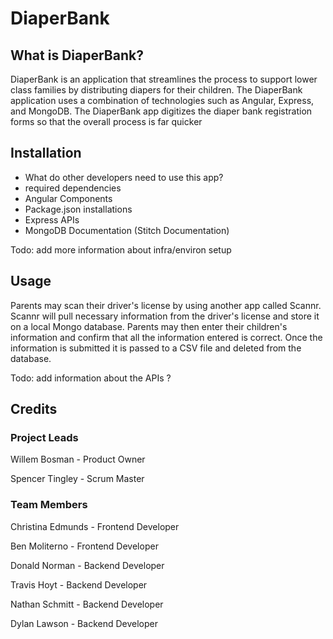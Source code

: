 # DiaperBank

## What is DiaperBank? 
DiaperBank is an application that streamlines the process to support lower class families by distributing diapers for their children. The DiaperBank application uses a combination of technologies such as Angular, Express, and MongoDB. The DiaperBank app digitizes the diaper bank registration forms so that the overall process is far quicker

## Installation
- What do other developers need to use this app?
- required dependencies
- Angular Components
- Package.json installations
- Express APIs
- MongoDB Documentation (Stitch Documentation)

Todo: add more information about infra/environ setup


## Usage
Parents may scan their driver's license by using another app called Scannr. Scannr will pull necessary information from the driver's license and store it on a local Mongo database. Parents may then enter their children's information and confirm that all the information entered is correct. Once the information is submitted it is passed to a CSV file and deleted from the database. 

Todo: add information about the APIs ?

## Credits
### Project Leads
Willem Bosman - Product Owner

Spencer Tingley - Scrum Master

### Team Members
Christina Edmunds - Frontend Developer

Ben Moliterno - Frontend Developer

Donald Norman - Backend Developer

Travis Hoyt - Backend Developer 

Nathan Schmitt - Backend Developer

Dylan Lawson - Backend Developer
